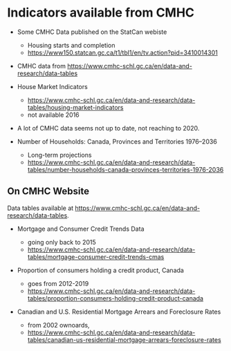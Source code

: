 # Indicators available from CMHC


* Some CMHC Data published on the StatCan webiste
  * Housing starts and completion
  * https://www150.statcan.gc.ca/t1/tbl1/en/tv.action?pid=3410014301

* CMHC data from https://www.cmhc-schl.gc.ca/en/data-and-research/data-tables

* House Market Indicators
  * https://www.cmhc-schl.gc.ca/en/data-and-research/data-tables/housing-market-indicators
  * not available 2016
* A lot of CMHC data seems not up to date, not reaching to 2020.


* Number of Households: Canada, Provinces and Territories 1976–2036
  * Long-term projections
  * https://www.cmhc-schl.gc.ca/en/data-and-research/data-tables/number-households-canada-provinces-territories-1976-2036
  

## On CMHC Website

Data tables available at https://www.cmhc-schl.gc.ca/en/data-and-research/data-tables.

* Mortgage and Consumer Credit Trends Data
  * going only back to 2015
  * https://www.cmhc-schl.gc.ca/en/data-and-research/data-tables/mortgage-consumer-credit-trends-cmas
  
* Proportion of consumers holding a credit product, Canada
  * goes from 2012-2019
  * https://www.cmhc-schl.gc.ca/en/data-and-research/data-tables/proportion-consumers-holding-credit-product-canada
  
* Canadian and U.S. Residential Mortgage Arrears and Foreclosure Rates
  * from 2002 ownoards, 
  * https://www.cmhc-schl.gc.ca/en/data-and-research/data-tables/canadian-us-residential-mortgage-arrears-foreclosure-rates
  
  